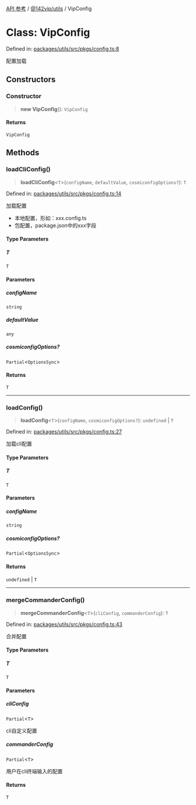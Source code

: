 [API 参考](../wiki/Home) / [@142vip/utils](../wiki/@142vip.utils) / VipConfig

# Class: VipConfig

Defined in: [packages/utils/src/pkgs/config.ts:8](https://github.com/142vip/core-x/blob/15d5bc9ef4bece78c0e60bdf074a2d245f625100/packages/utils/src/pkgs/config.ts#L8)

配置加载

## Constructors

### Constructor

> **new VipConfig**(): `VipConfig`

#### Returns

`VipConfig`

## Methods

### loadCliConfig()

> **loadCliConfig**<`T`>(`configName`, `defaultValue`, `cosmiconfigOptions?`): `T`

Defined in: [packages/utils/src/pkgs/config.ts:14](https://github.com/142vip/core-x/blob/15d5bc9ef4bece78c0e60bdf074a2d245f625100/packages/utils/src/pkgs/config.ts#L14)

加载配置

* 本地配置，形如：xxx.config.ts
* 包配置，package.json中的xxx字段

#### Type Parameters

##### T

`T`

#### Parameters

##### configName

`string`

##### defaultValue

`any`

##### cosmiconfigOptions?

`Partial`<`OptionsSync`>

#### Returns

`T`

***

### loadConfig()

> **loadConfig**<`T`>(`configName`, `cosmiconfigOptions?`): `undefined` | `T`

Defined in: [packages/utils/src/pkgs/config.ts:27](https://github.com/142vip/core-x/blob/15d5bc9ef4bece78c0e60bdf074a2d245f625100/packages/utils/src/pkgs/config.ts#L27)

加载cli配置

#### Type Parameters

##### T

`T`

#### Parameters

##### configName

`string`

##### cosmiconfigOptions?

`Partial`<`OptionsSync`>

#### Returns

`undefined` | `T`

***

### mergeCommanderConfig()

> **mergeCommanderConfig**<`T`>(`cliConfig`, `commanderConfig`): `T`

Defined in: [packages/utils/src/pkgs/config.ts:43](https://github.com/142vip/core-x/blob/15d5bc9ef4bece78c0e60bdf074a2d245f625100/packages/utils/src/pkgs/config.ts#L43)

合并配置

#### Type Parameters

##### T

`T`

#### Parameters

##### cliConfig

`Partial`<`T`>

cli自定义配置

##### commanderConfig

`Partial`<`T`>

用户在cli终端输入的配置

#### Returns

`T`
